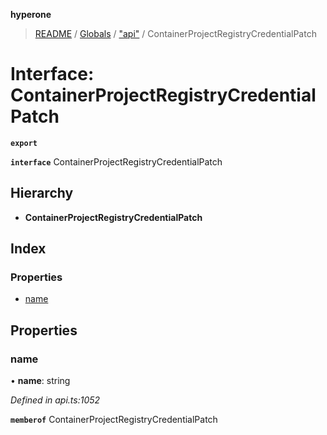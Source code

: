 **hyperone**

> [README](../README.md) / [Globals](../globals.md) / ["api"](../modules/_api_.md) / ContainerProjectRegistryCredentialPatch

# Interface: ContainerProjectRegistryCredentialPatch

**`export`** 

**`interface`** ContainerProjectRegistryCredentialPatch

## Hierarchy

* **ContainerProjectRegistryCredentialPatch**

## Index

### Properties

* [name](_api_.containerprojectregistrycredentialpatch.md#name)

## Properties

### name

•  **name**: string

*Defined in api.ts:1052*

**`memberof`** ContainerProjectRegistryCredentialPatch
